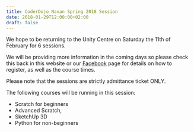 ```yaml
---
title: CoderDojo Navan Spring 2018 Session
date: 2018-01-29T12:00:00+02:00
draft: false
---
```


We hope to be returning to the Unity Centre on  Saturday the 11th of February
for 6 sessions.

We will be providing more information in the coming days so please check this
back in this website or our [Facebook](https://www.facebook.com/CoderDojoNavan/)
page for details on how to register, as well as the course times.

Please note that the sessions are strictly admittance ticket ONLY.

The following courses will be running in this session:

- Scratch for beginners
- Advanced Scratch,
- SketchUp 3D
- Python for non-beginners

